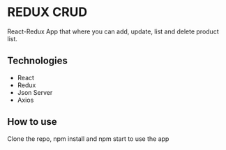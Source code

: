 # REDUX CRUD

React-Redux App that where you can add, update, list and delete product list.

## Technologies

- React
- Redux
- Json Server
- Axios

## How to use

Clone the repo, npm install and npm start to use the app
